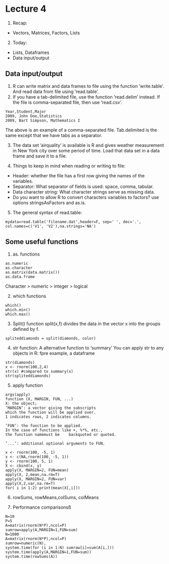 # Lecture 4
1. Recap:
  - Vectors, Matrices, Factors, Lists

2. Today:
  - Lists, Dataframes
  - Data input/output

## Data input/output
1. R can write matrix and data frames to file using the function ’write.table’. And read data from file using ’read.table’.
2. If you have a tab-delimited file, use the function ’read.delim’ instead. If the file is comma-separated file, then use ’read.csv’.
```{r}
Year,Student,Major
2009, John Doe,Statistics
2009, Bart Simpson, Mathematics I
```
The above is an example of a comma-separated file. Tab.delimited is the same except that we have tabs as a separator.

3. The data set ’airquality’ is available is R and gives weather measurement in New York city over some period of time. Load that data set in a data frame and save it to a file.

4. Things to keep in mind when reading or writing to file:
  - Header: whether the file has a first row giving the names of the variables.
  - Separator: What separator of fields is used: space, comma, tabular.
  - Data character string: What character strings serve as missing data.
  -  Do you want to allow R to convert characters variables to factors? use options stringsAsFactors and as.is.

5. The general syntax of read.table:
```{r}
mydata=read.table('filename.dat',header=F, sep=' ', dec='.', col.names=c('V1', 'V2'),na.strings='NA')
```

## Some useful functions
1. as. functions
```{r}
as.numeric
as.character
as.matrix(data.matrix())
as.data.frame
```
Character > numeric > integer > logical

2. which functions
```{r}
which()
which.min()
which.max()
```

3. Split() function
split(x,f) divides the data in the vector x into the groups defined by f.
```
spliteddiamonds = split(diamonds, color)
```

4. str function: A alternative function to ‘summary’
You can apply str to any objects in R: fpre example, a dataframe
```{r}
str(diamonds)
x <- rnorm(100,2,4)
str(x) #compared to summary(x)
str(spliteddiamonds)
```

5. apply function
```{r}
args(apply)
function (X, MARGIN, FUN, ...)
X: the object;
’MARGIN’: a vector giving the subscripts
which the function will be applied over.
1 indicates rows, 2 indicates columns.

’FUN’: the function to be applied.
In the case of functions like +, %*%, etc.,
the function namemust be	backquoted or quoted.

’...’: additional optional arguments to FUN.
```
```{r}
x <- rnorm(100, -5, 1)
x <- c(NA,rnorm(100, -5, 1))
y <- rnorm(100, 5, 1)
X <- cbind(x, y)
apply(X, MARGIN=2, FUN=mean)
apply(X, 2,mean,na.rm=T)
apply(X, MARGIN=2, FUN=var)
apply(X,2,var,na.rm=T)
for( i in 1:2) print(mean(X[,i]))
```

6. rowSums, rowMeans,colSums, colMeans

7. Performance comparisonsß
```{r}
N=10
P=5
A=matrix(rnorm(N*P),ncol=P)
sumrow=apply(A,MARGIN=1,FUN=sum)
N=1000
A=matrix(rnorm(N*P),ncol=P)
sumrow=numeric(N),
system.time(for (i in 1:N) sumrow[i]=sum(A[i,]))
system.time(apply(A,MARGIN=1,FUN=sum))
system.time(rowSums(A))
```
